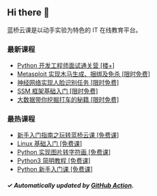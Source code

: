## Hi there 👋

蓝桥云课是以动手实验为特色的 IT 在线教育平台。

### 最新课程

<!-- LATEST:START -->
- [Python 开发工程师面试通关营 [楼+]](https://www.lanqiao.cn/courses/9442/)
- [Metasploit 实现木马生成、捆绑及免杀 [限时免费]](https://www.lanqiao.cn/courses/715/)
- [神经网络实现人脸识别任务 [限时免费]](https://www.lanqiao.cn/courses/707/)
- [SSM 框架基础入门 [限时免费]](https://www.lanqiao.cn/courses/817/)
- [大数据带你挖掘打车的秘籍 [限时免费]](https://www.lanqiao.cn/courses/736/)
<!-- LATEST:END -->

### 最热课程

<!-- HOTEST:START -->
- [新手入门指南之玩转蓝桥云课 [免费课]](https://www.lanqiao.cn/courses/63/)
- [Linux 基础入门 [免费课]](https://www.lanqiao.cn/courses/1/)
- [Python 实现图片转字符画 [免费课]](https://www.lanqiao.cn/courses/370/)
- [Python3 简明教程 [免费课]](https://www.lanqiao.cn/courses/596/)
- [Python 新手入门课 [免费课]](https://www.lanqiao.cn/courses/1330/)
<!-- HOTEST:END -->

##### ✓ Automatically updated by [GitHub Action](https://github.com/lanqiao-courses/.github/actions/workflows/update.yml).
